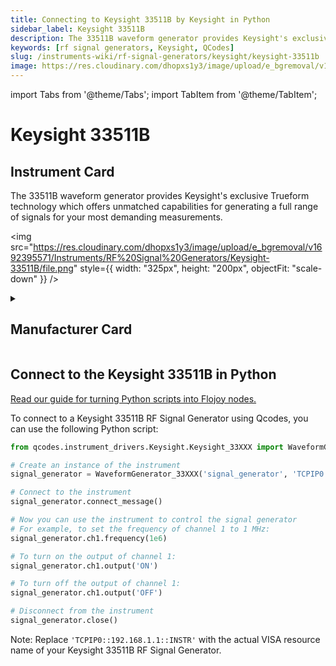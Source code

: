 ```yaml
---
title: Connecting to Keysight 33511B by Keysight in Python
sidebar_label: Keysight 33511B
description: The 33511B waveform generator provides Keysight's exclusive Trueform technology which offers unmatched capabilities for generating a full range of signals for your most demanding measurements.
keywords: [rf signal generators, Keysight, QCodes]
slug: /instruments-wiki/rf-signal-generators/keysight/keysight-33511b
image: https://res.cloudinary.com/dhopxs1y3/image/upload/e_bgremoval/v1692395571/Instruments/RF%20Signal%20Generators/Keysight-33511B/file.png
---
```


import Tabs from '@theme/Tabs';
import TabItem from '@theme/TabItem';

# Keysight 33511B

## Instrument Card

<div className="flex">

<div>

The 33511B waveform generator provides Keysight's exclusive Trueform technology which offers unmatched capabilities for generating a full range of signals for your most demanding measurements.

</div>

<img src="https://res.cloudinary.com/dhopxs1y3/image/upload/e_bgremoval/v1692395571/Instruments/RF%20Signal%20Generators/Keysight-33511B/file.png" style={{ width: "325px", height: "200px", objectFit: "scale-down" }} />

</div>

<details>
<summary><h2>Manufacturer Card</h2></summary>

<img src="https://res.cloudinary.com/dhopxs1y3/image/upload/e_bgremoval/v1692125973/Instruments/Vendor%20Logos/Keysight.png" style={{ width: "100%", height: "170px",objectFit: "scale-down" }} />

Keysight Technologies, or Keysight, is an American company that manufactures electronics test and measurement equipment and software. <a href="https://www.keysight.com/us/en/home.html">Website</a>.

<ul>
  <li>Headquarters: USA</li>
  <li>Yearly Revenue (millions, USD): 5420.0</li>
</ul>
</details>

## Connect to the Keysight 33511B in Python

[Read our guide for turning Python scripts into Flojoy nodes.](https://docs.flojoy.ai/custom-nodes/creating-custom-node/)
<Tabs>
<TabItem value="QCodes" label="QCodes">

To connect to a Keysight 33511B RF Signal Generator using Qcodes, you can use the following Python script:

```python
from qcodes.instrument_drivers.Keysight.Keysight_33XXX import WaveformGenerator_33XXX

# Create an instance of the instrument
signal_generator = WaveformGenerator_33XXX('signal_generator', 'TCPIP0::192.168.1.1::INSTR')

# Connect to the instrument
signal_generator.connect_message()

# Now you can use the instrument to control the signal generator
# For example, to set the frequency of channel 1 to 1 MHz:
signal_generator.ch1.frequency(1e6)

# To turn on the output of channel 1:
signal_generator.ch1.output('ON')

# To turn off the output of channel 1:
signal_generator.ch1.output('OFF')

# Disconnect from the instrument
signal_generator.close()
```

Note: Replace `'TCPIP0::192.168.1.1::INSTR'` with the actual VISA resource name of your Keysight 33511B RF Signal Generator.

</TabItem>
</Tabs>